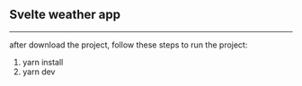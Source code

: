 ## Svelte weather app

---

after download the project, follow these steps to run the project:

1. yarn install
2. yarn dev
